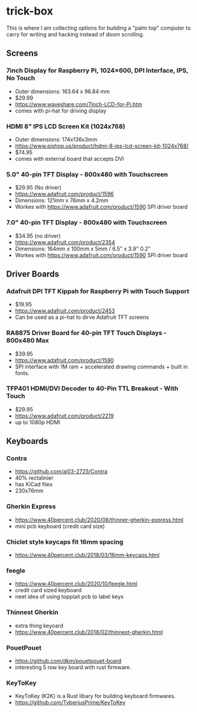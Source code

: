 # trick-box
This is where I am collecting options for building a "palm top" computer to carry for writing and hacking instead of doom scrolling.

## Screens

### 7inch Display for Raspberry Pi, 1024×600, DPI Interface, IPS, No Touch
- Outer dimensions: 163.64 x 96.84 mm
- $29.99
- https://www.waveshare.com/7inch-LCD-for-Pi.htm
- comes with pi-hat for driving display

### HDMI 8" IPS LCD Screen Kit (1024x768)
- Outer dimensions: 174x136x3mm
- https://www.pishop.us/product/hdmi-8-ips-lcd-screen-kit-1024x768/
- $74.95
- comes with external board that accepts DVI

### 5.0" 40-pin TFT Display - 800x480 with Touchscreen
- $29.95 (No driver)
- https://www.adafruit.com/product/1596
- Dimensions: 121mm x 76mm x 4.2mm
- Workes with https://www.adafruit.com/product/1590 SPI driver board

### 7.0" 40-pin TFT Display - 800x480 with Touchscreen
- $34.95 (no driver)
- https://www.adafruit.com/product/2354
- Dimensions: 164mm x 100mm x 5mm / 6.5" x 3.9" 0.2"
- Workes with https://www.adafruit.com/product/1590 SPI driver board

## Driver Boards

### Adafruit DPI TFT Kippah for Raspberry Pi with Touch Support
- $19.95
- https://www.adafruit.com/product/2453
- Can be used as a pi-hat to dirve Adafruit TFT screens

### RA8875 Driver Board for 40-pin TFT Touch Displays - 800x480 Max
- $39.95
- https://www.adafruit.com/product/1590
- SPI interface with 1M ram + accelerated drawing commands + built in fonts.

### TFP401 HDMI/DVI Decoder to 40-Pin TTL Breakout - With Touch
- $29.95
- https://www.adafruit.com/product/2219
- up to 1080p HDMI

## Keyboards

### Contra
- https://github.com/ai03-2725/Contra
- 40% rectalinier
- has KiCad files
- 230x76mm

### Gherkin Express
- https://www.40percent.club/2020/08/thinner-gherkin-express.html
- mini pcb keyboard (credit card size)

### Chiclet style keycaps fit 16mm spacing
- https://www.40percent.club/2018/03/16mm-keycaps.html

### feegle
- https://www.40percent.club/2020/10/feegle.html
- credit card sized keyboard
- neet idea of using topplait pcb to label keys

### Thinnest Gherkin
- extra thing keyoard
- https://www.40percent.club/2018/02/thinnest-gherkin.html


### PouetPouet
- https://github.com/dkm/pouetpouet-board
- interesting 5 row key board with rust firmware.

### KeyToKey
- KeyToKey (K2K) is a Rust libary for building keyboard firmwares.
- https://github.com/TyberiusPrime/KeyToKey
